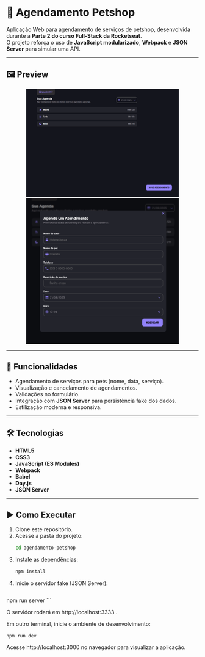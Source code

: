 # 🐾 Agendamento Petshop

Aplicação Web para agendamento de serviços de petshop, desenvolvida durante a **Parte 2 do curso Full-Stack da Rocketseat**.  
O projeto reforça o uso de **JavaScript modularizado**, **Webpack** e **JSON Server** para simular uma API.

---

## 🖼️ Preview

<p align="center">
  <img src="./src/assets/img-preview1.png" alt="Preview hairday" width="400px"><br>
  <img src="./src/assets/img-preview2.png" alt="Preview hairday" width="400px">
</p>

---

## 🚀 Funcionalidades
- Agendamento de serviços para pets (nome, data, serviço).  
- Visualização e cancelamento de agendamentos.  
- Validações no formulário.  
- Integração com **JSON Server** para persistência fake dos dados.  
- Estilização moderna e responsiva.  

---

## 🛠️ Tecnologias
- **HTML5**  
- **CSS3**  
- **JavaScript (ES Modules)**  
- **Webpack**  
- **Babel**  
- **Day.js**  
- **JSON Server**

---

## ▶️ Como Executar
1. Clone este repositório.
2. Acesse a pasta do projeto:
   ```bash
   cd agendamento-petshop
3. Instale as dependências:
   ```bash
   npm install
   ```
4. Inicie o servidor fake (JSON Server):
    ```bash
npm run server
    ```


O servidor rodará em http://localhost:3333
.

Em outro terminal, inicie o ambiente de desenvolvimento:

```
npm run dev
```


Acesse http://localhost:3000
 no navegador para visualizar a aplicação.